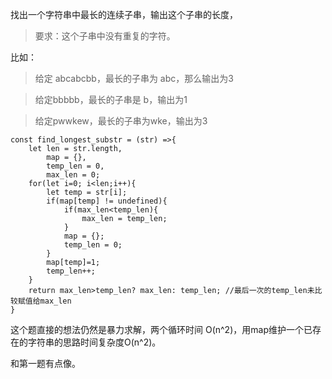找出一个字符串中最长的连续子串，输出这个子串的长度，
>要求：这个子串中没有重复的字符。

比如：
>给定 abcabcbb，最长的子串为 abc，那么输出为3

>给定bbbbb，最长的子串是 b，输出为1

>给定pwwkew，最长的子串为wke，输出为3

    const find_longest_substr = (str) =>{
	    let len = str.length,
	        map = {},
	        temp_len = 0,
	        max_len = 0;
	    for(let i=0; i<len;i++){
	        let temp = str[i];
	        if(map[temp] != undefined){
	            if(max_len<temp_len){
	            	max_len = temp_len;
	            }
	            map = {};
	            temp_len = 0;
	        }
	        map[temp]=1;
	        temp_len++;
	    }
	    return max_len>temp_len? max_len: temp_len; //最后一次的temp_len未比较赋值给max_len
	}

这个题直接的想法仍然是暴力求解，两个循环时间 O(n^2)，用map维护一个已存在的字符串的思路时间复杂度O(n^2)。

和第一题有点像。
